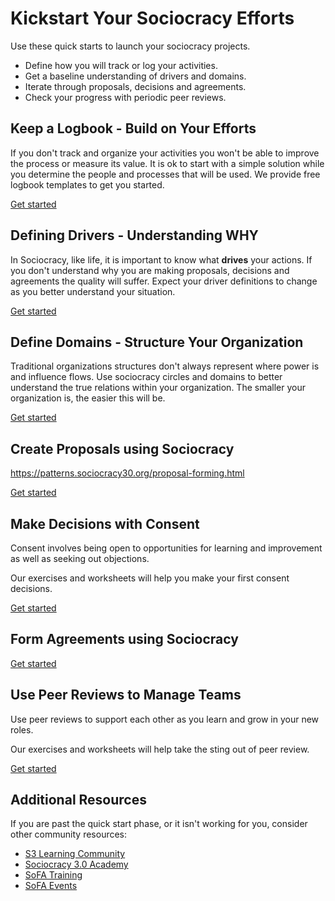 # Kickstart Your Sociocracy Efforts

Use these quick starts to launch your sociocracy projects.

* Define how you will track or log your activities.
* Get a baseline understanding of drivers and domains.
* Iterate through proposals, decisions and agreements.
* Check your progress with periodic peer reviews.

## Keep a Logbook - Build on Your Efforts

If you don't track and organize your activities you won't be able to improve the process or measure its value. It is ok to start with a simple solution while you determine the people and processes that will be used. We provide free logbook templates to get you started.

[Get started](/quick-start/keeping-a-sociocracy-logbook/)


## Defining Drivers - Understanding WHY 

In Sociocracy, like life, it is important to know what **drives** your actions. If you don't understand why you are making proposals, decisions and agreements the quality will suffer. Expect your driver definitions to change as you better understand your situation. 

[Get started](/quick-start/defining-business-drivers/)


## Define Domains - Structure Your Organization

Traditional organizations structures don't always represent where power is and influence flows. Use sociocracy circles and domains to better understand the true relations within your organization. The smaller your organization is, the easier this will be.

[Get started](/quick-start/defining-sociocracy-domains/)


## Create Proposals using Sociocracy

https://patterns.sociocracy30.org/proposal-forming.html

[Get started](/quick-start/creating-sociocracy-proposals/)


## Make Decisions with Consent

Consent involves being open to opportunities for learning and improvement as well as seeking out objections.

Our exercises and worksheets will help you make your first consent decisions.

[Get started](/quick-start/using-sociocracy-for-decision-making/)

## Form Agreements using Sociocracy



[Get started](/quick-start/forming-business-agreements/)


## Use Peer Reviews to Manage Teams

Use peer reviews to support each other as you learn and grow in your new roles.

Our exercises and worksheets will help take the sting out of peer review.

[Get started](/quick-start/sociocracy-peer-reviews/)


## Additional Resources

If you are past the quick start phase, or it isn't working for you, consider other community resources:

* [S3 Learning Community](https://community.sociocracy30.org/)
* [Sociocracy 3.0 Academy](https://academy.sociocracy30.org/)
* [SoFA Training](https://www.sociocracyforall.org/training/)
* [SoFA Events](https://www.sociocracyforall.org/events/)
